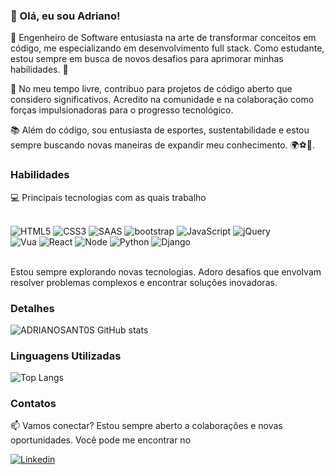 ### 👋 Olá, eu sou Adriano!

🚀 Engenheiro de Software entusiasta na arte de transformar conceitos em código, me especializando em desenvolvimento full stack. Como estudante, estou sempre em busca de novos desafios para aprimorar minhas habilidades. 🌱

🔧 No meu tempo livre, contribuo para projetos de código aberto que considero significativos. Acredito na comunidade e na colaboração como forças impulsionadoras para o progresso tecnológico.

📚 Além do código, sou entusiasta de esportes, sustentabilidade e estou sempre buscando novas maneiras de expandir meu conhecimento. 🌍⚽️🧠.

### Habilidades
💻 Principais tecnologias com as quais trabalho
<div style="display: inline_blok"></br>
    <img alt="HTML5" src="https://img.shields.io/badge/HTML5-E34F26?style=for-the-badge&logo=html5&logoColor=white">
    <img alt="CSS3" src="https://img.shields.io/badge/CSS-239120?&style=for-the-badge&logo=css3&logoColor=white">
    <img alt="SAAS" src="https://img.shields.io/badge/Sass-CC6699?style=for-the-badge&logo=sass&logoColor=white">
    <img alt="bootstrap" src="https://img.shields.io/badge/Bootstrap-563D7C?style=for-the-badge&logo=bootstrap&logoColor=white">
    <img alt="JavaScript" src="https://img.shields.io/badge/JavaScript-F7DF1E?style=for-the-badge&logo=javascript&logoColor=black">
    <img alt="jQuery" src="https://img.shields.io/badge/jQuery-0769AD?style=for-the-badge&logo=jquery&logoColor=white"></br>
    <img alt="Vua" src="https://img.shields.io/badge/Vue.js-35495E?style=for-the-badge&logo=vue.js&logoColor=4FC08D">
    <img alt="React" src="https://img.shields.io/badge/React-20232A?style=for-the-badge&logo=react&logoColor=61DAFB">
    <img alt="Node" src="https://img.shields.io/badge/Node.js-43853D?style=for-the-badge&logo=node.js&logoColor=white">
    <img alt="Python" src="https://img.shields.io/badge/Python-3776AB?style=for-the-badge&logo=python&logoColor=white">
    <img alt="Django" src="https://img.shields.io/badge/Django-092E20?style=for-the-badge&logo=django&logoColor=white">
</div></br>

Estou sempre explorando novas tecnologias. Adoro desafios que envolvam resolver problemas complexos e encontrar soluções inovadoras.

### Detalhes
![ADRIANOSANT0S GitHub stats](https://github-readme-stats.vercel.app/api?username=ADRIANOSANT0S&show_icons=true&theme=tokyonight)

### Linguagens Utilizadas
![Top Langs](https://github-readme-stats.vercel.app/api/top-langs/?username=ADRIANOSANT0S&layout=compact&theme=tokyonight)
### Contatos

📫 Vamos conectar? Estou sempre aberto a colaborações e novas oportunidades. Você pode me encontrar no

[![Linkedin](https://img.shields.io/badge/LinkedIn-0077B5?style=for-the-badge&logo=linkedin&logoColor=white
)](https://www.linkedin.com/in/adriano-santos-b839201b7)
